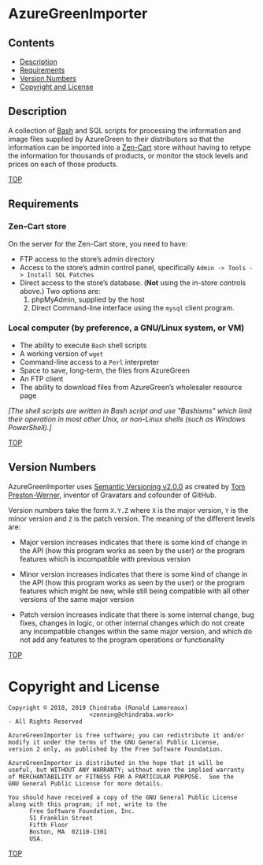 # AzureGreenImporter

## Contents

- [Description](#description)
- [Requirements](#requirements)
- [Version Numbers](#version-numbers)
- [Copyright and License](#copyright-and-license)


## Description

A collection of [Bash](https://www.gnu.org/software/bash/) and SQL scripts for processing the information and image files supplied by AzureGreen to their distributors so that the information can be imported into a [Zen-Cart](https://www.zen-cart.com/) store without having to retype the information for thousands of products, or monitor the stock levels and prices on each of those products.

[TOP](#contents)

## Requirements

### Zen-Cart store

On the server for the Zen-Cart store, you need to have:

- FTP access to the store’s admin directory
- Access to the store’s admin control panel, specifically `Admin -> Tools -> Install SQL Patches`
- Direct access to the store’s database. (**Not** using the in-store controls above.) Two options are:
   1. phpMyAdmin, supplied by the host
   2. Direct Command-line interface using the `mysql` client program.

### Local computer (by preference, a GNU/Linux system, or VM)

- The ability to execute `Bash` shell scripts
- A working version of `wget`
- Command-line access to a `Perl` interpreter
- Space to save, long-term, the files from AzureGreen
- An FTP client
- The ability to download files from AzureGreen’s wholesaler resource page

_[The shell scripts are written in Bash script and use "Bashisms" which limit their operation in most other Unix, or non-Linux shells (such as Windows PowerShell).]_

[TOP](#contents)

## Version Numbers

AzureGreenImporter uses [Semantic Versioning v2.0.0](https://semver.org/spec/v2.0.0.html) as created by [Tom Preston-Werner](http://tom.preston-werner.com/), inventor of Gravatars and cofounder of GitHub.

Version numbers take the form `X.Y.Z` where `X` is the major version, `Y` is the minor version and `Z` is the patch version. The meaning of the different levels are:

- Major version increases indicates that there is some kind of change in the API (how this program works as seen by the user) or the program features which is incompatible with previous version

- Minor version increases indicates that there is some kind of change in the API (how this program works as seen by the user) or the program features which might be new, while still being compatible with all other versions of the same major version

- Patch version increases indicate that there is some internal change, bug fixes, changes in logic, or other internal changes which do not create any incompatible changes within the same major version, and which do not add any features to the program operations or functionality

[TOP](#contents)

# Copyright and License

    Copyright © 2018, 2019 Chindraba (Ronald Lamoreaux)
                           <zenning@chindraba.work>
    - All Rights Reserved

    AzureGreenImporter is free software; you can redistribute it and/or
    modify it under the terms of the GNU General Public License,
    version 2 only, as published by the Free Software Foundation.

    AzureGreenImporter is distributed in the hope that it will be
    useful, but WITHOUT ANY WARRANTY; without even the implied warranty
    of MERCHANTABILITY or FITNESS FOR A PARTICULAR PURPOSE.  See the
    GNU General Public License for more details.

    You should have received a copy of the GNU General Public License
    along with this program; if not, write to the
          Free Software Foundation, Inc.
          51 Franklin Street
          Fifth Floor
          Boston, MA  02110-1301
          USA.

[TOP](#contents)
